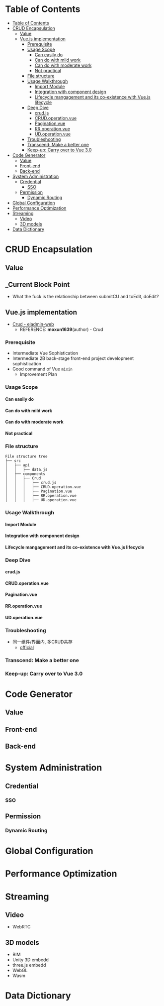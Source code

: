 # Table of Contents
- [Table of Contents](#table-of-contents)
- [CRUD Encapsulation](#crud-encapsulation)
  - [Value](#value)
  - [Vue.js implementation](#vuejs-implementation)
    - [Prerequisite](#prerequisite)
    - [Usage Scope](#usage-scope)
      - [Can easily do](#can-easily-do)
      - [Can do with mild work](#can-do-with-mild-work)
      - [Can do with moderate work](#can-do-with-moderate-work)
      - [Not practical](#not-practical)
    - [File structure](#file-structure)
    - [Usage Walkthrough](#usage-walkthrough)
      - [Import Module](#import-module)
      - [Integration with component design](#integration-with-component-design)
      - [Lifecycle mangagement and its co-existence with Vue.js lifecycle](#lifecycle-mangagement-and-its-co-existence-with-vuejs-lifecycle)
    - [Deep Dive](#deep-dive)
      - [crud.js](#crudjs)
      - [CRUD.operation.vue](#crudoperationvue)
      - [Pagination.vue](#paginationvue)
      - [RR.operation.vue](#rroperationvue)
      - [UD.operation.vue](#udoperationvue)
    - [Troubleshooting](#troubleshooting)
    - [Transcend: Make a better one](#transcend-make-a-better-one)
    - [Keep-up: Carry over to Vue 3.0](#keep-up-carry-over-to-vue-30)
- [Code Generator](#code-generator)
  - [Value](#value-1)
  - [Front-end](#front-end)
  - [Back-end](#back-end)
- [System Administration](#system-administration)
  - [Credential](#credential)
    - [SSO](#sso)
  - [Permission](#permission)
    - [Dynamic Routing](#dynamic-routing)
- [Global Configuration](#global-configuration)
- [Performance Optimization](#performance-optimization)
- [Streaming](#streaming)
  - [Video](#video)
  - [3D models](#3d-models)
- [Data Dictionary](#data-dictionary)

# CRUD Encapsulation
## Value
## _Current Block Point
- What the fuck is the relationship between submitCU and toEdit, doEdit?
## Vue.js implementation
- [Crud - eladmin-web](https://github.com/moxun1639/eladmin-web/tree/master/src/components/Crud)
  - REFERENCE: **moxun1639**(author) - Crud
### Prerequisite
- Intermediate Vue Sophistication
- Intermediate 2B back-stage front-end project development sophistication
- Good command of Vue `mixin`
  - Improvement Plan
### Usage Scope
#### Can easily do
#### Can do with mild work
#### Can do with moderate work
#### Not practical
### File structure
```
File structure tree
├── src
│   ├── api
│   │   ├── data.js
│   ├── components
│   │   ├── Crud
│   │   │   ├── crud.js
│   │   │   ├── CRUD.operation.vue
│   │   │   ├── Pagination.vue
│   │   │   ├── RR.operation.vue
│   │   │   ├── UD.operation.vue
```

### Usage Walkthrough
#### Import Module
#### Integration with component design
#### Lifecycle mangagement and its co-existence with Vue.js lifecycle

### Deep Dive
#### crud.js
#### CRUD.operation.vue
#### Pagination.vue
#### RR.operation.vue
#### UD.operation.vue

### Troubleshooting
- 同一组件/界面内, 多CRUD共存
  - [official](https://github.com/elunez/eladmin-web/pull/79/commits/0c771b34dfc8cd28942ad98365e78cec1a453612)
### Transcend: Make a better one

### Keep-up: Carry over to Vue 3.0

# Code Generator
## Value
## Front-end

## Back-end

# System Administration
## Credential
### SSO
## Permission
### Dynamic Routing

# Global Configuration

# Performance Optimization

# Streaming
## Video
- WebRTC
## 3D models
- BIM
- Unity 3D embedd
- three.js embedd
- WebGL
- Wasm

# Data Dictionary

